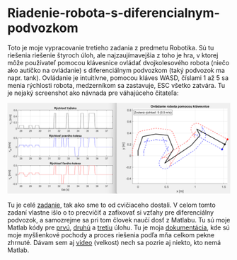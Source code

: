 # Riadenie-robota-s-diferencialnym-podvozkom
Toto je moje vypracovanie tretieho zadania z predmetu Robotika. Sú tu riešenia riešenie štyroch úloh, ale najzaujímavejšia z toho je hra, v ktorej môže používateľ pomocou klávesnice ovládať dvojkolesového robota (niečo ako autíčko na ovládanie) s diferenciálnym podvozkom (taký podvozok ma napr. tank).
Ovládanie je intuitívne, pomocou kláves WASD, číslami 1 až 5 sa menia rýchlosti robota, medzerníkom sa zastavuje, ESC všetko zatvára.
Tu je nejaký screenshot ako návnada pre váhajúceho čitateľa:

![screenshot](RobZad3.png)

Tu je celé [zadanie](Robzad3.pdf), tak ako sme to od cvičiaceho dostali.
V celom tomto zadaní vlastne išlo o to precvičiť a zafixovať si vzťahy pre diferenciálny podvozok, a samozrejme sa pri tom človek naučí dosť z Matlabu.
Tu sú moje Matlab kódy pre [prvú](zad3_uloha1.m), [druhú](zad3_uloha2.m) a [tretiu](zad3_uloha3.m) úlohu.
Tu je moja [dokumentácia](zad3_dokumentacia.pdf), kde sú moje myšlienkové pochody a proces riešenia podľa mňa celkom pekne zhrnuté.
Dávam sem aj [video](robZad3.mp4) (velkost) nech sa pozrie aj niekto, kto nemá Matlab.
